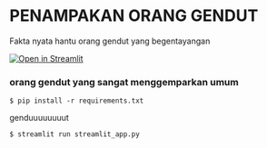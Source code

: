 # PENAMPAKAN ORANG GENDUT

Fakta nyata hantu orang gendut yang begentayangan

[![Open in Streamlit](https://static.streamlit.io/badges/streamlit_badge_black_white.svg)](https://blank-app-template.streamlit.app/)

### orang gendut yang sangat menggemparkan umum

   ```
   $ pip install -r requirements.txt
   ```
genduuuuuuuut

   ```
   $ streamlit run streamlit_app.py
   ```
